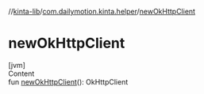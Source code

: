 //[kinta-lib](../../index.md)/[com.dailymotion.kinta.helper](index.md)/[newOkHttpClient](new-ok-http-client.md)



# newOkHttpClient  
[jvm]  
Content  
fun [newOkHttpClient](new-ok-http-client.md)(): OkHttpClient  



